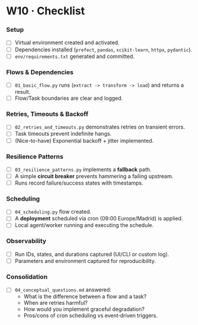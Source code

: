 # W10 · Checklist

### Setup
- [ ] Virtual environment created and activated.
- [ ] Dependencies installed (`prefect`, `pandas`, `scikit-learn`, `httpx`, `pydantic`).
- [ ] `env/requirements.txt` generated and committed.

### Flows & Dependencies
- [ ] `01_basic_flow.py` runs (`extract -> transform -> load`) and returns a result.
- [ ] Flow/Task boundaries are clear and logged.

### Retries, Timeouts & Backoff
- [ ] `02_retries_and_timeouts.py` demonstrates retries on transient errors.
- [ ] Task timeouts prevent indefinite hangs.
- [ ] (Nice-to-have) Exponential backoff + jitter implemented.

### Resilience Patterns
- [ ] `03_resilience_patterns.py` implements a **fallback** path.
- [ ] A simple **circuit breaker** prevents hammering a failing upstream.
- [ ] Runs record failure/success states with timestamps.

### Scheduling
- [ ] `04_scheduling.py` flow created.
- [ ] A **deployment** scheduled via cron (09:00 Europe/Madrid) is applied.
- [ ] Local agent/worker running and executing the schedule.

### Observability
- [ ] Run IDs, states, and durations captured (UI/CLI or custom log).
- [ ] Parameters and environment captured for reproducibility.

### Consolidation
- [ ] `04_conceptual_questions.md` answered:
  - What is the difference between a flow and a task?
  - When are retries harmful?
  - How would you implement graceful degradation?
  - Pros/cons of cron scheduling vs event‑driven triggers.
